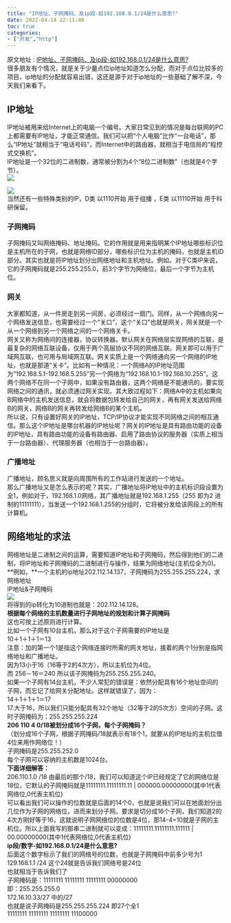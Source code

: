 ```yaml
---
title: "IP地址、子网掩码、及ip段-如192.168.0.1/24是什么意思?"
date: 2022-04-14 22:11:46
toc: true
categories:
- ["开发","http"]
---
```


原文地址 : [IP地址、子网掩码、及ip段-如192.168.0.1/24是什么意思?](https://mp.weixin.qq.com/s/Mpw-peoYDtGvvkVuyR00Ww)<br />很多朋友有个情况，就是关于少量点位ip地址知道怎么分配，而对于点位比较多的项目，ip地址的分配就容易出错，这还是源于对于ip地址的一些基础了解不深，今天我们来看下。


## **IP地址**
IP地址被用来给Internet上的电脑一个编号。大家日常见到的情况是每台联网的PC上都需要有IP地址，才能正常通信。我们可以把“个人电脑”比作“一台电话”，那么“IP地址”就相当于“电话号码”，而Internet中的路由器，就相当于电信局的“程控式交换机”。 <br />IP地址是一个32位的二进制数，通常被分割为4个“8位二进制数”（也就是4个字节）。<br />![](https://file.wulicode.com/yuque/202212/08/23/1210INaOZp2n.jpg?x-oss-process=image/resize,h_360)

![](https://file.wulicode.com/yuque/202212/08/23/1210R7VH9hEG.jpg?x-oss-process=image/resize,h_199)<br />当然还有一些特殊类别的IP，D类 以1110开始 用于组播 ，E类 以11110开始 用于科研保留。

### 子网掩码
子网掩码又叫网络掩码、地址掩码。它的作用就是用来指明某个IP地址哪些标识位是主机所在的子网，也就是网络ID部分，哪些标识位为主机的掩码，也就是主机ID部分。其实也就是将IP地址划分出网络地址和主机地址。例如。对于C类IP来说，它的子网掩码就是255.255.255.0，前3个字节为网络位，最后一个字节为主机位。


### 网关
大家都知道，从一件房走到另一间房，必须经过一扇门。同样，从一个网络向另一个网络发送信息，也需要经过一个“关口”，这个“关口”也就是网关，网关就是一个从一个网络到另一个网络之间的一个网络关卡。<br />网关又称为网络间的连接器，协议转换器。默认网关在网络层实现网络的互联，是最复杂的网络互联设备，仅用于两个高层协议不同的网络互联。网关即可以用于广域网互联，也可用与局域网互联。网关实质上是一个网络通向另一个网络的IP地址，也就是那道“关卡”。比如有一种情况：一个网络A的IP地址范围为“192.168.5.1-192.168.5.255”另一个网络为“192.168.10.1-192.168.10.255”。这两个网络不在同一个子网中，如果没有路由器，这两个网络是不能通讯的，要实现网络之间的通讯，就必须通过网关实现。其大致过程如下：网络A中的主机如果向B网络中的主机发送信息，就会将数据包转发给自己的网关，再有网关发送给网络B的网关，网络B的网关再转发给网络B的某个主机。<br />所以说，只有设置好网关的IP地址，TCP/IP协议才能实现不同网络之间的相互通信。那么这个IP地址是哪台机器的IP地址呢？网关的IP地址是具有路由功能的设备的IP地址，具有路由功能的设备有路由器、启用了路由协议的服务器（实质上相当于一台路由器）、代理服务器（也相当于一台路由器）。


### 广播地址
广播地址，顾名思义就是向周围所有的工作站进行发送的一个地址。<br />那么广播地址又是怎么表示的呢？其实，广播地址将IP地址中的主机标识段设置为全1，例如对于，192.168.1.0网络，其广播地址就是192.168.1.255（255 即为2 进制的11111111），当发送一个192.168.1.255的分组时，它将被分发给该网段上的所有计算机。

## 网络地址的求法
网络地址是二进制之间的运算，需要知道IP地址和子网掩码，然后得到他们的二进制，将IP地址和子网掩码的二进制进行与操作，结果为网络地址(主机位全为0)。<br />**例如，**一个主机的ip地址202.112.14.137，子网掩码为255.255.255.224，求网络地址<br />IP地址&子网掩码<br />![](https://file.wulicode.com/yuque/202212/08/23/1211ZFbE9KPc.jpg?x-oss-process=image/resize,h_225)<br />将得到的ip转化为10进制也就是：202.112.14.128。<br />**根据每个网络的主机数量进行子网地址的规划和计算子网掩码**<br />这也可按上述原则进行计算。<br />比如一个子网有10台主机，那么对于这个子网需要的IP地址是 <br />10＋1＋1＋1＝13 <br />注意：加的第一个1是指这个网络连接时所需的网关地址，接着的两个1分别是指网络地址和广播地址。 <br />因为13小于16（16等于2的4次方），所以主机位为4位。<br />而 256－16＝240 所以该子网掩码为255.255.255.240。<br />如果一个子网有14台主机，不少人常犯的错误是：依然分配具有16个地址空间的子网，而忘记了给网关分配地址。这样就错误了，因为： <br />14＋1＋1＋1＝17 <br />17.大于16，所以我们只能分配具有32个地址（32等于2的5次方）空间的子网。这时子网掩码为：255.255.255.224<br />**206 110 4 0/18被划分成16个子网，每个子网掩码？**<br />（划分成16个子网，根据子网掩码/18就表示有18个1，就要从的IP地址的主机位借4位来用作网络位！）<br />子网掩码是255.255.252.0<br />每个子网可以容纳的主机数是1024台。<br />**下面详细解答：**<br />206.110.1.0 /18 由最后的那个/18，我们可以知道这个IP已经规定了它的网络位是18位，它默认的子网掩码就是11111111.11111111.11 | 000000.00000000(其中1代表网络位,0代表主机位)<br />可以看出我们可以操作的位数就是后面的14个0，也就是说我们可以在地面划分出几位作为子网的网络位，进而来划分子网。要求是切分成16个子网，我们知道2的4次方刚好等于16，这就说明子网网络位的位数是4位，那14-4=10就是子网的主机位。所以上面我写的那串二进制就可以变成：11111111.11111111.111111 | 00.00000000(其中1代表网络位,0代表主机位)<br />**ip段/数字-如192.168.0.1/24是什么意思?**<br />后面这个数字标示了我们的网络号的位数，也就是子网掩码中前多少号为1<br />129.168.1.1 /24 这个24就是告诉我们网络号是24位<br />也就相当于告诉我们了<br />子网掩码是：11111111 11111111 11111111 00000000<br />即：255.255.255.0<br />172.16.10.33/27 中的/27<br />也就是说子网掩码是255.255.255.224 即27个全1<br />11111111 11111111 11111111 11100000

